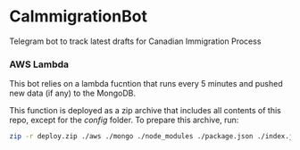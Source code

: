 # CaImmigrationBot
Telegram bot to track latest drafts for Canadian Immigration Process

### AWS Lambda
This bot relies on a lambda fucntion that runs every 5 minutes and pushed new data (if any) to the MongoDB.

This function is deployed as a zip archive that includes all contents of this repo, except for the _config_ folder. To prepare this archive, run:

```sh
zip -r deploy.zip ./aws ./mongo ./node_modules ./package.json ./index.js -x ./aws/rounds.json
```
